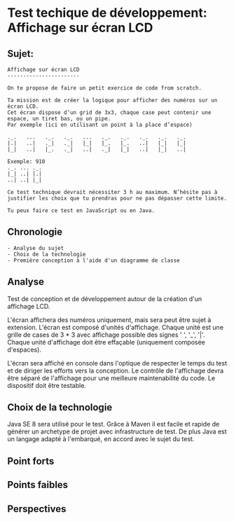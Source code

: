 # Test techique de développement: Affichage sur écran LCD

## Sujet:

    Affichage sur écran LCD
    -----------------------
     
    On te propose de faire un petit exercice de code from scratch.
     
    Ta mission est de créer la logique pour afficher des numéros sur un écran LCD. 
    Cet écran dispose d’un grid de 3x3, chaque case peut contenir une espace, un tiret bas, ou un pipe.
    Par exemple (ici en utilisant un point à la place d’espace)
     
    ._.   ...   ._.   ._.   ...   ._.   ._.   ._.   ._.   ._.
    |.|   ..|   ._|   ._|   |_|   |_.   |_.   ..|   |_|   |_|
    |_|   ..|   |_.   ._|   ..|   ._|   |_|   ..|   |_|   ..|
     
    Exemple: 910
    ._. ... ._.
    |_| ..| |.|
    ..| ..| |_|
    
    Ce test technique devrait nécessiter 3 h au maximum. N’hésite pas à justifier les choix que tu prendras pour ne pas dépasser cette limite.
     
    Tu peux faire ce test en JavaScript ou en Java.

## Chronologie

    - Analyse du sujet
    - Choix de la technologie
    - Première conception à l'aide d'un diagramme de classe
 
## Analyse

Test de conception et de développement autour de la création d'un affichage LCD.

L'écran affichera des numéros uniquement, mais sera peut être sujet à extension.
L'écran est composé d'unités d'affichage. Chaque unité est une grille de cases de 3 * 3 avec affichage possible des signes ' ', '_', '|'.
Chaque unité d'affichage doit être effaçable (uniquement composée d'espaces). 

L'écran sera affiché en console dans l'optique de respecter le temps du test et de diriger les efforts vers la conception.
Le contrôle de l'affichage devra être séparé de l'affichage pour une meilleure maintenabilité du code.
Le dispositif doit être testable.

## Choix de la technologie

Java SE 8 sera utilisé pour le test. Grâce à Maven il est facile et rapide de générer un archetype de projet avec infrastructure de test.
De plus Java est un langage adapté à l'embarqué, en accord avec le sujet du test.


## Point forts

## Points faibles

## Perspectives
